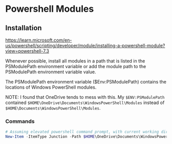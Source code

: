 # Powershell Modules

## Installation

https://learn.microsoft.com/en-us/powershell/scripting/developer/module/installing-a-powershell-module?view=powershell-7.3

Whenever possible, install all modules in a path that is listed in the PSModulePath environment variable or add the module path to the PSModulePath environment variable value.

The PSModulePath environment variable ($Env:PSModulePath) contains the locations of Windows PowerShell modules.

NOTE: I found that OneDrive tends to mess with this. My `$ENV:PSModulePath` contained `$HOME\OneDrive\Documents\WindowsPowerShell\Modules` instead of `$HOME\Documents\WindowsPowerShell\Modules`.

### Commands

```powershell
# Assuming elevated powershell command prompt, with current working directory the root of this repository
New-Item -ItemType Junction -Path $HOME\OneDrive\Documents\WindowsPowerShell\Modules\pswatch -Target $(Resolve-Path "windows\powershell\modules\pswatch")
```